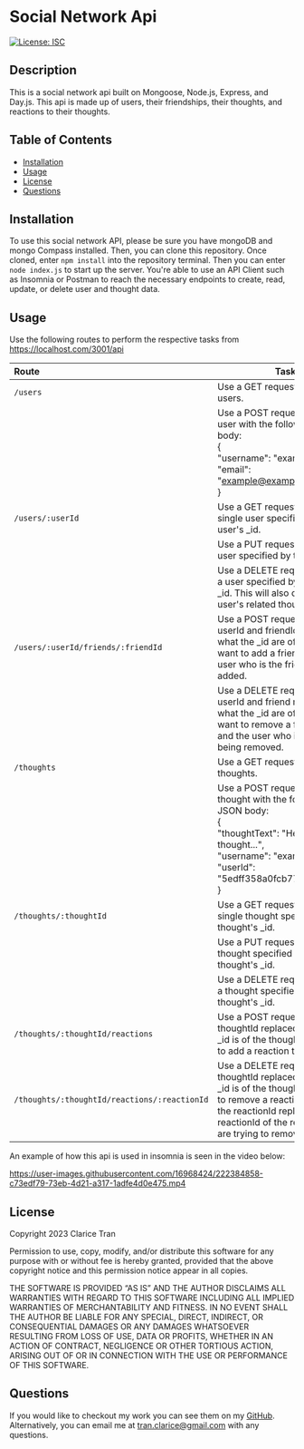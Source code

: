 # Social Network Api

[![License: ISC](https://img.shields.io/badge/License-ISC-blue.svg)](https://opensource.org/licenses/ISC)

## Description

This is a social network api built on Mongoose, Node.js, Express, and Day.js. This api is made up of users, their friendships, their thoughts, and reactions to their thoughts.

## Table of Contents

-   [Installation](#installation)
-   [Usage](#usage)
-   [License](#license)
-   [Questions](#questions)

## Installation

To use this social network API, please be sure you have mongoDB and mongo Compass installed. Then, you can clone this repository. Once cloned, enter `npm install` into the repository terminal. Then you can enter `node index.js` to start up the server. You're able to use an API Client such as Insomnia or Postman to reach the necessary endpoints to create, read, update, or delete user and thought data.

## Usage

Use the following routes to perform the respective tasks from https://localhost.com/3001/api

| Route                                        | Task                                                                                                                                                                                                           |
| :------------------------------------------- | -------------------------------------------------------------------------------------------------------------------------------------------------------------------------------------------------------------- |
| `/users`                                     | Use a GET request to get all users.                                                                                                                                                                            |
|                                              | Use a POST request to create a user with the following JSON body:<br> { <br>"username": "examplename", <br> "email": "example@example.com" <br> }                                                              |
| `/users/:userId`                             | Use a GET request to get a single user specified by the user's \_id.                                                                                                                                           |
|                                              | Use a PUT request to update a user specified by the user's \_id.                                                                                                                                               |
|                                              | Use a DELETE request to delete a user specified by the user's \_id. This will also delete the user's related thoughts                                                                                                                                           |
| `/users/:userId/friends/:friendId`           | Use a POST request with the userId and friendId replaced by what the \_id are of the user you want to add a friend to and the user who is the friend being added.                                              |
|                                              | Use a DELETE request with the userId and friend replaced by what the \_id are of the user you want to remove a friend from and the user who is the friend being removed.                                       |
| `/thoughts`                                  | Use a GET request to get all thoughts.                                                                                                                                                                         |
|                                              | Use a POST request to create a thought with the following JSON body: <br> {<br> "thoughtText": "Here's a cool thought...", <br> "username": "examplename", <br> "userId": "5edff358a0fcb779aa7b118b" <br>}<br> |
| `/thoughts/:thoughtId`                       | Use a GET request to get a single thought specified by the thought's \_id.                                                                                                                                     |
|                                              | Use a PUT request to update a thought specified by the thought's \_id.                                                                                                                                         |
|                                              | Use a DELETE request to delete a thought specified by the thought's \_id.                                                                                                                                     |
| `/thoughts/:thoughtId/reactions`             | Use a POST request with the thoughtId replaced by what the \_id is of the thought you want to add a reaction to.                                                                                               |
| `/thoughts/:thoughtId/reactions/:reactionId` | Use a DELETE request with the thoughtId replaced by what the \_id is of the thought you want to remove a reaction from and the reactionId replaced by the reactionId of the reaction you are trying to remove. |

An example of how this api is used in insomnia is seen in the video below:


https://user-images.githubusercontent.com/16968424/222384858-c73edf79-73eb-4d21-a317-1adfe4d0e475.mp4



## License

Copyright 2023 Clarice Tran

Permission to use, copy, modify, and/or distribute this software for any purpose with or without fee is hereby granted, provided that the above copyright notice and this permission notice appear in all copies.

THE SOFTWARE IS PROVIDED “AS IS” AND THE AUTHOR DISCLAIMS ALL WARRANTIES WITH REGARD TO THIS SOFTWARE INCLUDING ALL IMPLIED WARRANTIES OF MERCHANTABILITY AND FITNESS. IN NO EVENT SHALL THE AUTHOR BE LIABLE FOR ANY SPECIAL, DIRECT, INDIRECT, OR CONSEQUENTIAL DAMAGES OR ANY DAMAGES WHATSOEVER RESULTING FROM LOSS OF USE, DATA OR PROFITS, WHETHER IN AN ACTION OF CONTRACT, NEGLIGENCE OR OTHER TORTIOUS ACTION, ARISING OUT OF OR IN CONNECTION WITH THE USE OR PERFORMANCE OF THIS SOFTWARE.

## Questions

If you would like to checkout my work you can see them on my [GitHub](https://github.com/claricetran). <br/>
Alternatively, you can email me at <tran.clarice@gmail.com> with any questions.
